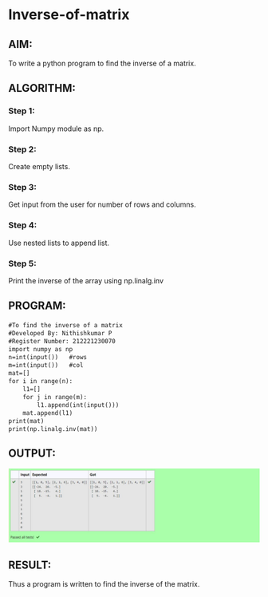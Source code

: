 # Inverse-of-matrix

## AIM:
To write a python program to find the inverse of a matrix.

## ALGORITHM:
### Step 1:
Import Numpy module as np.

### Step 2:
Create empty lists.

### Step 3:
Get input from the user for number of rows and columns.

### Step 4:
Use nested lists to append list.

### Step 5:
Print the inverse of the array using np.linalg.inv

## PROGRAM:
```
#To find the inverse of a matrix
#Developed By: Nithishkumar P
#Register Number: 212221230070
import numpy as np
n=int(input())   #rows
m=int(input())   #col
mat=[]
for i in range(n):
    l1=[]
    for j in range(m):
        l1.append(int(input()))
    mat.append(l1)
print(mat)
print(np.linalg.inv(mat))
```
## OUTPUT:
![](./out.JPG)
## RESULT:
Thus a program is written to find the inverse of the matrix.
